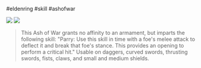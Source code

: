 #eldenring #skill #ashofwar

![](https://eldenring.wiki.fextralife.com/file/Elden-Ring/parry.gif) ![](https://eldenring.wiki.fextralife.com/file/Elden-Ring/ash_of_war_parry_elden_ring_wiki_guide_200px.png)

>This Ash of War grants no affinity to an armament, but imparts the following skill:
>"Parry: Use this skill in time with a foe's melee attack to deflect it and break that foe's stance. This provides an opening to perform a critical hit."
>Usable on daggers, curved swords, thrusting swords, fists, claws, and small and medium shields.